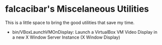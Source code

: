 falcacibar's Miscelaneous Utilities
===================================

This is a little space to bring the good utilities that save my time.


 - bin/VBoxLaunchVMOnDisplay: Launch a VirtualBox VM Video Display in a new X Window Server Instance (X Window Display)
